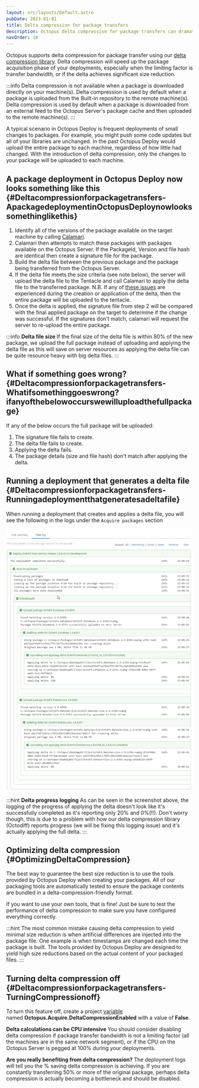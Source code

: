 ```yaml
---
layout: src/layouts/Default.astro
pubDate: 2023-01-01
title: Delta compression for package transfers
description: Octopus delta compression for package transfers can dramatically reduce the time for package acquisition during deployment.
navOrder: 18
---
```


Octopus supports delta compression for package transfer using our [delta compression library](https://github.com/OctopusDeploy/Octodiff). Delta compression will speed up the package acquisition phase of your deployments, especially when the limiting factor is transfer bandwidth, or if the delta achieves significant size reduction.

:::info
Delta compression is not available when a package is downloaded directly on your machine(s).
Delta compression is used by default when a package is uploaded from the Built-in repository to the remote machine(s).
Delta compression is used by default when a package is downloaded from an external feed to the Octopus Server's package cache and then uploaded to the remote machine(s).
:::

A typical scenario in Octopus Deploy is frequent deployments of small changes to packages. For example, you might push some code updates but all of your libraries are unchanged. In the past Octopus Deploy would upload the entire package to each machine, regardless of how little had changed. With the introduction of delta compression, only the changes to your package will be uploaded to each machine.

## A package deployment in Octopus Deploy now looks something like this {#Deltacompressionforpackagetransfers-ApackagedeploymentinOctopusDeploynowlookssomethinglikethis}

1. Identify all of the versions of the package available on the target machine by calling [Calamari](https://octopus.com/blog/calamari).
2. Calamari then attempts to match these packages with packages available on the Octopus Server. If the PackageId, Version and file hash are identical then create a signature file for the package.
3. Build the delta file between the previous package and the package being transferred from the Octopus Server. 
4. If the delta file meets the size criteria (see note below), the server will upload the delta file to the Tentacle and call Calamari to apply the delta file to the transferred package. N.B. If any of [these issues](#Deltacompressionforpackagetransfers-Whatifsomethinggoeswrong?ifanyofthebelowoccurswewilluploadthefullpackage) are experienced during the creation or application of the delta, then the entire package will be uploaded to the tentacle.
5. Once the delta is applied, the signature file from step 2 will be compared with the final applied package on the target to determine if the change was successful. If the signatures don't match, calamari will request the server to re-upload the entire package.

:::info
**Delta file size**
If the final size of the delta file is within 80% of the new package, we upload the full package instead of uploading and applying the delta file as this will save on server resources as applying the delta file can be quite resource heavy with big delta files.
:::

## What if something goes wrong? {#Deltacompressionforpackagetransfers-Whatifsomethinggoeswrong?ifanyofthebelowoccurswewilluploadthefullpackage}

If any of the below occurs the full package will be uploaded:

1. The signature file fails to create.
2. The delta file fails to create.
3. Applying the delta fails.
4. The package details (size and file hash) don't match after applying the delta.

## Running a deployment that generates a delta file {#Deltacompressionforpackagetransfers-Runningadeploymentthatgeneratesadeltafile}

When running a deployment that creates and applies a delta file, you will see the following in the logs under the `Acquire packages` section

![Package Logs](images/package-logs.png "width=500")

:::hint
**Delta progress logging**
As can be seen in the screenshot above, the logging of the progress of applying the delta doesn't look like it's successfully completed as it's reporting only 20% and 0%(!!). Don't worry though, this is due to a problem with how our delta compression library (Octodiff) reports progress (we will be fixing this logging issue) and it's actually applying the full delta.
:::

## Optimizing delta compression {#OptimizingDeltaCompression}

The best way to guarantee the best size reduction is to use the tools provided by Octopus Deploy when creating your packages. All of our packaging tools are automatically tested to ensure the package contents are bundled in a delta-compression-friendly format.

If you want to use your own tools, that is fine! Just be sure to test the performance of delta compression to make sure you have configured everything correctly.

:::hint
The most common mistake causing delta compression to yield minimal size reduction is when artificial differences are injected into the package file. One example is when timestamps are changed each time the package is built. The tools provided by Octopus Deploy are designed to yield high size reductions based on the actual content of your packaged files.
:::

## Turning delta compression off {#Deltacompressionforpackagetransfers-TurningCompressionoff}

To turn this feature off, create a project [variable](/docs/projects/variables/index.md) named **Octopus.Acquire.DeltaCompressionEnabled** with a value of **False**.

**Delta calculations can be CPU intensive**
You should consider disabling delta compression if package transfer bandwidth is not a limiting factor (all the machines are in the same network segment), or if the CPU on the Octopus Server is pegged at 100% during your deployments.

**Are you really benefiting from delta compression?**
The deployment logs will tell you the % saving delta compression is achieving. If you are constantly transferring 50% or more of the original package, perhaps delta compression is actually becoming a bottleneck and should be disabled.
